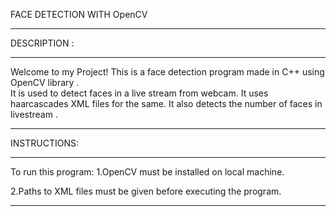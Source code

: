  FACE DETECTION WITH OpenCV 
___________________________________________________________ 
DESCRIPTION : 
___________________________________________________________________ 

Welcome to my Project! This is a face detection program made in C++ using OpenCV library .  
It is used to detect faces in a live stream from webcam. 
It uses haarcascades XML files for the same. 
It also detects the number of faces in livestream .  
___________________________________________________________________ 
INSTRUCTIONS: 
___________________________________________________________________ 
To run this program: 
1.OpenCV must be installed on local machine.

2.Paths to XML files must be given before executing the program. 
___________________________________________________________________ 




 
